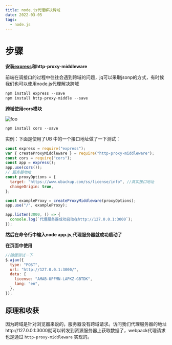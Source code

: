 ```yaml
---
title: node.js代理解决跨域
date: 2022-03-05
tags:
  - node.js
---
```

# 步骤

****安装**[express](https://so.csdn.net/so/search?q=express&spm=1001.2101.3001.7020)和http-proxy-middleware**

前端在调接口的过程中往往会遇到跨域的问题，jq可以采取jsonp的方式，有时候我们也可以使用node.js代理解决跨域

```js
npm install express --save
npm install http-proxy-middle --save
```

**跨域使用cors模块**

<img :src="$withBase('/images/2022-06-01.png')" alt="foo">

```js
npm install cors --save
```

实例：下面是使用了UB 中的一个接口地址做了一下测试：

```js
const express = require("express");
var { createProxyMiddleware } = require("http-proxy-middleware");
const cors = require("cors");
const app = express();
app.use(cors());
// 服务器地址
const proxyOptions = {
  target: "https://www.ubackup.com/ss/license/info", //真实接口地址
  changeOrigin: true,
};

const exampleProxy = createProxyMiddleware(proxyOptions);
app.use("/", exampleProxy);

app.listen(3000, () => {
  console.log(`代理服务器成功启动在http://127.0.0.1:3000`);
});

```

**然后在命令行中输入node app.js,代理服务器就成功启动了**

**在页面中使用**

```js
//随便测试一下
$.ajax({
  type: "POST",
  url: "http://127.0.0.1:3000/",
  data: {
    license: "AMAB-UPFMN-LAPKZ-GBTDK",
    lang: "en",
  },
});
```

## 原理和收获

因为跨域是针对浏览器来说的，服务器没有跨域请求。访问我们代理服务器的地址http://127.0.0.1:3000就可以转发到资源服务器上获取数据了，webpack代理请求也是通过 `http-proxy-middleware` 实现的。
